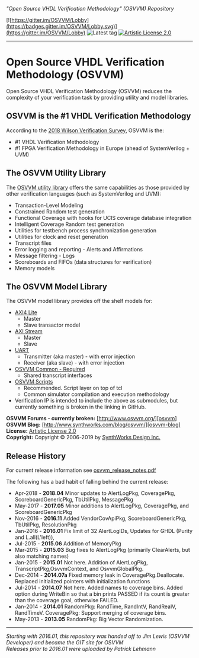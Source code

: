 *"Open Source VHDL Verification Methodology" (OSVVM) Repository*

[![https://gitter.im/OSVVM/Lobby](https://badges.gitter.im/OSVVM/Lobby.svg)](https://gitter.im/OSVVM/Lobby)
![Latest tag](https://img.shields.io/github/tag/JimLewis/OSVVM.svg?style=flat)
[![Artistic License 2.0](https://img.shields.io/github/license/JimLewis/OSVVM.svg?style=flat)](LICENSE.md)

------
# Open Source VHDL Verification Methodology (OSVVM)
Open Source VHDL Verification Methodology (OSVVM) reduces the complexity of your verification task by providing utility and model libraries.

## OSVVM is the #1 VHDL Verification Methodology 
According to the [2018 Wilson Verification Survey](https://blogs.mentor.com/verificationhorizons/blog/2019/01/15/part-6-the-2018-wilson-research-group-functional-verification-study/), OSVVM is the:
 - #1 VHDL Verification Methodology
 - #1 FPGA Verification Methodology in Europe (ahead of SystemVerilog + UVM)

## The OSVVM Utility Library 
The [OSVVM utility library](https://github.com/OSVVM/OSVVM) offers the same capabilities as those provided by other verification languages (such as SystemVerilog and UVM):

 - Transaction-Level Modeling
 - Constrained Random test generation
 - Functional Coverage with hooks for UCIS coverage database integration
 - Intelligent Coverage Random test generation
 - Utilities for testbench process synchronization generation
 - Utilities for clock and reset generation
 - Transcript files
 - Error logging and reporting - Alerts and Affirmations
 - Message filtering - Logs
 - Scoreboards and FIFOs (data structures for verification)
 - Memory models
 
## The OSVVM Model Library
The OSVVM model library provides off the shelf models for:

 - [AXI4 Lite](https://github.com/OSVVM/AXI4)
   - Master
   - Slave transactor model
 - [AXI Stream](https://github.com/OSVVM/AXI4)
   - Master
   - Slave
 - [UART](https://github.com/OSVVM/AXI4)
   - Transmitter (aka master) - with error injection
   - Receiver (aka slave) - with error injection
 - [OSVVM Common - Required](https://github.com/OSVVM/OSVVM-Common)
   - Shared transcript interfaces
 - [OSVVM Scripts](https://github.com/OSVVM/OSVVM-Common/tree/master/src)
   - Recommended.  Script layer on top of tcl
   - Common simulator compilation and execution methodology
 - Verification IP is intended to include the above as submodules, but currently something is broken in the linking in GitHub.


**OSVVM Forums - currently broken:**     [http://www.osvvm.org/][osvvm]  
**OSVVM Blog:** [http://www.synthworks.com/blog/osvvm/][osvvm-blog]  
**License:**	[Artistic License 2.0][PAL2.0]  
**Copyright:**	Copyright © 2006-2019 by [SynthWorks Design Inc.](http://www.synthworks.com/)

## Release History
   For current release information see [osvvm_release_notes.pdf](doc/osvvm_release_notes.pdf)
   
   The following has a bad habit of falling behind the current release:
 - Apr-2018 - **2018.04**  Minor updates to AlertLogPkg, CoveragePkg, ScoreboardGenericPkg, TbUtilPkg, MessagePkg
 - May-2017 - **2017.05**  Minor additions to AlertLogPkg, CoveragePkg, and ScoreboardGenericPkg
 - Nov-2016 - **2016.11**  Added VendorCovApiPkg, ScoreboardGenericPkg, TbUtilPkg, ResolutionPkg
 - Jan-2016 - **2016.01**  Fix limit of 32 AlertLogIDs, Updates for GHDL (Purity and L.all(L'left)), 
 - Jul-2015 - **2015.06**  Addition of MemoryPkg
 - Mar-2015 - **2015.03**  Bug fixes to AlertLogPkg (primarily ClearAlerts, but also matching names)
 - Jan-2015 - **2015.01**  Not here. Addition of AlertLogPkg, TranscriptPkg,OsvvmContext, and OsvvmGlobalPkg.  
 - Dec-2014 - **2014.07a** Fixed memory leak in CoveragePkg.Deallocate.  Replaced initialized pointers with initialization functions
 - Jul-2014 - **2014.07**  Not here. Added names to coverage bins.  Added option during WriteBin so that a bin prints PASSED if its count is greater than the coverage goal, otherwise FAILED.  
 - Jan-2014 - **2014.01**  RandomPkg: RandTime, RandIntV, RandRealV, RandTimeV.  CoveragePkg:  Support merging of coverage bins.  
 - May-2013 - **2013.05**  RandomPkg:  Big Vector Randomization.  
 

------

*Starting with 2016.01, this repository was handed off to Jim Lewis (OSVVM Developer) and became the GIT site for OSVVM*  
*Releases prior to 2016.01 were uploaded by Patrick Lehmann*

 [osvvm]:      http://www.osvvm.org/
 [osvvm-blog]: http://www.synthworks.com/blog/osvvm/
 [aldec]:      http://www.aldec.com/
 [PAL2.0]:	   http://www.perlfoundation.org/artistic_license_2_0





